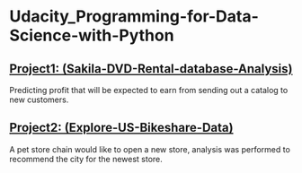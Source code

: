 # Udacity_Programming-for-Data-Science-with-Python



## [Project1: (Sakila-DVD-Rental-database-Analysis)](https://github.com/HashTR/Udacity_Programming-for-Data-Science-with-Python/tree/main/Project1_Sakila-DVD-Rental-database-Analysis)
Predicting profit that will be expected to earn from sending out a catalog to new customers.

## [Project2: (Explore-US-Bikeshare-Data)](https://github.com/HashTR/Udacity_Programming-for-Data-Science-with-Python/tree/main/Project2_Explore-US-Bikeshare-Data)
A pet store chain would like to open a new store, analysis was performed to recommend the city for the newest store.


